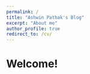```yaml
---
permalink: /
title: "Ashwin Pathak's Blog"
excerpt: "About me"
author_profile: true
redirect_to: /cv/
---
```


# Welcome! 

